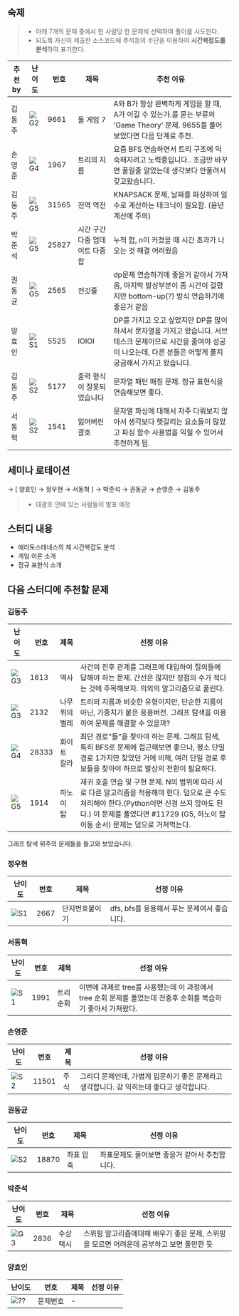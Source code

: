<!-- 문제 템플릿

| 난이도 | 번호     | 제목 | 선정 이유 |
| ------ | -------- | ---- | --------- |
| ![??]  | 문제번호 | -    |           |

-->

## 숙제

> -   아래 7개의 문제 중에서 한 사람당 한 문제씩 선택하여 풀이를 시도한다.
> -   되도록 자신이 제출한 소스코드에 주석등의 수단을 이용하여 **시간복잡도를 분석**하여 표기한다.

| 추천 by | 난이도 | 번호  | 제목                            | 추천 이유                                                                                                                                                                   |
| ------- | ------ | ----- | ------------------------------- | --------------------------------------------------------------------------------------------------------------------------------------------------------------------------- |
| 김동주  | ![G2]  | 9661  | 돌 게임 7                       | A와 B가 항상 완벽하게 게임을 할 때, A가 이길 수 있는가.를 묻는 부류의 'Game Theory' 문제. 9655를 풀어보았다면 다음 단계로 추천.                                             |
| 손영준  | ![G4]  | 1967  | 트리의 지름                     | 요즘 BFS 연습하면서 트리 구조에 익숙해지려고 노력중입니다.. 조금만 바꾸면 풀릴줄 알았는데 생각보다 안풀려서 갖고왔습니다.                                                   |
| 김동주  | ![G5]  | 31565 | 전역 역전                       | KNAPSACK 문제, 날짜를 파싱하여 일수로 계산하는 테크닉이 필요함. (윤년 계산에 주의)                                                                                          |
| 박준석  | ![G5]  | 25827 | 시간 구간 다중 업데이트 다중 합 | 누적 합, n이 커졌을 때 시간 초과가 나오는 것 해결 어려웠음                                                                                                                  |
| 권동균  | ![G5]  | 2565  | 전깃줄                          | dp문제 연습하기에 좋을거 같아서 가져옴, 마지막 발상부분이 좀 시간이 걸렸지만 bottom-up(?) 방식 연습하기에 좋은거 같음                                                       |
| 양효인  | ![S1]  | 5525  | IOIOI                           | DP를 가지고 오고 싶었지만 DP를 많이 하셔서 문자열을 가지고 왔습니다. 서브테스크 문제이므로 시간을 줄여야 성공이 나오는데, 다른 분들은 어떻게 풀지 궁금해서 가지고 왔습니다. |
| 김동주  | ![S2]  | 5177  | 출력 형식이 잘못되었습니다      | 문자열 패턴 매칭 문제. 정규 표현식을 연습해보면 좋다.                                                                                                                       |
| 서동혁  | ![S2]  | 1541  | 잃어버린 괄호                   | 문자열 파싱에 대해서 자주 다뤄보지 않아서 생각보다 헷갈리는 요소들이 많았고 파싱 함수 사용법을 익힐 수 있어서 추천하게 됨.                                                  |

## 세미나 로테이션

→ [ 양효인 → 정우현 → 서동혁 ] → 박준석 → 권동균 → 손영준 → 김동주

> -   대괄호 안에 있는 사람들이 발표 예정

## 스터디 내용

-   에라토스테네스의 체 시간복잡도 분석
-   게임 이론 소개
-   정규 표현식 소개

## 다음 스터디에 추천할 문제

### 김동주

| 난이도 | 번호  | 제목           | 선정 이유                                                                                                                                                                                                                       |
| ------ | ----- | -------------- | ------------------------------------------------------------------------------------------------------------------------------------------------------------------------------------------------------------------------------- |
| ![G3]  | 1613  | 역사           | 사건의 전후 관계를 그래프에 대입하여 질의들에 답해야 하는 문제. 간선은 많지만 정점의 수가 적다는 것에 주목해보자. 의외의 알고리즘으로 풀린다.                                                                                   |
| ![G3]  | 2132  | 나무 위의 벌레 | 트리의 지름과 비슷한 유형이지만, 단순한 지름이 아닌, 가중치가 붙은 응용버전. 그래프 탐색을 이용하여 문제를 해결할 수 있을까?                                                                                                    |
| ![G4]  | 28333 | 화이트 칼라    | 최단 경로"들"을 찾아야 하는 문제. 그래프 탐색, 특히 BFS로 문제에 접근해보면 좋으나, 평소 단일 경로 1가지만 찾았던 거에 비해, 여러 단일 경로 후보들을 찾아야 하므로 발상의 전환이 필요하다.                                      |
| ![G5]  | 1914  | 하노이 탑      | 재귀 호출 연습 및 구현 문제. N의 범위에 따라 서로 다른 알고리즘을 적용해야 한다. 덤으로 큰 수도 처리해야 한다.(Python이면 신경 쓰지 않아도 된다.) 이 문제를 풀었다면 #11729 (G5, 하노이 탑 이동 순서) 문제는 덤으로 거져먹는다. |

그래프 탐색 위주의 문제들을 들고와 보았습니다.

### 정우현

| 난이도 | 번호     | 제목 | 선정 이유 |
| ------ | -------- | ---- | --------- |
| ![S1]  | 2667 |단지번호붙이기  |   dfs, bfs를 응용해서 푸는 문제여서 좋습니다.      |

### 서동혁

| 난이도 | 번호     | 제목 | 선정 이유 |
| ------ | -------- | ---- | --------- |
| ![S1]  | 1991 | 트리순회   | 이번에 과제로 tree를 사용했는데 이 과정에서 tree 순회 문제를 풀었는데 전중후 순회를 복습하기 좋아서 가져왔다.          |

### 손영준

| 난이도 | 번호     | 제목 | 선정 이유 |
| ------ | -------- | ---- | --------- |
| ![S2]  | 11501 | 주식  | 그리디 문제인데, 가볍게 입문하기 좋은 문제라고 생각합니다. 감 익히는데 좋다고 생각합니다. |

### 권동균

| 난이도 | 번호     | 제목 | 선정 이유 |
| ------ | -------- | ---- | --------- |
| ![S2]  | 18870 | 좌표 압축  | 좌표문제도 풀어보면 좋을거 같아서 추천합니다.   |

### 박준석

| 난이도 | 번호 | 제목      | 선정 이유                                                                                |
| ------ | ---- | --------- | ---------------------------------------------------------------------------------------- |
| ![G3]  | 2836 | 수상 택시 | 스위핑 알고리즘에대해 배우기 좋은 문제, 스위핑을 모르면 어려운데 공부하고 보면 풀만한 듯 |

### 양효인

| 난이도 | 번호     | 제목 | 선정 이유 |
| ------ | -------- | ---- | --------- |
| ![??]  | 문제번호 | -    |           |

<!-- solved.ac 문제 난이도 별 태그 이미지 -->

[P1]: https://d2gd6pc034wcta.cloudfront.net/tier/20.svg
[P2]: https://d2gd6pc034wcta.cloudfront.net/tier/19.svg
[P3]: https://d2gd6pc034wcta.cloudfront.net/tier/18.svg
[P4]: https://d2gd6pc034wcta.cloudfront.net/tier/17.svg
[P5]: https://d2gd6pc034wcta.cloudfront.net/tier/16.svg
[G1]: https://d2gd6pc034wcta.cloudfront.net/tier/15.svg
[G2]: https://d2gd6pc034wcta.cloudfront.net/tier/14.svg
[G3]: https://d2gd6pc034wcta.cloudfront.net/tier/13.svg
[G4]: https://d2gd6pc034wcta.cloudfront.net/tier/12.svg
[G5]: https://d2gd6pc034wcta.cloudfront.net/tier/11.svg
[S1]: https://d2gd6pc034wcta.cloudfront.net/tier/10.svg
[S2]: https://d2gd6pc034wcta.cloudfront.net/tier/9.svg
[S3]: https://d2gd6pc034wcta.cloudfront.net/tier/8.svg
[S4]: https://d2gd6pc034wcta.cloudfront.net/tier/7.svg
[S5]: https://d2gd6pc034wcta.cloudfront.net/tier/6.svg
[??]: https://d2gd6pc034wcta.cloudfront.net/tier/0.svg
